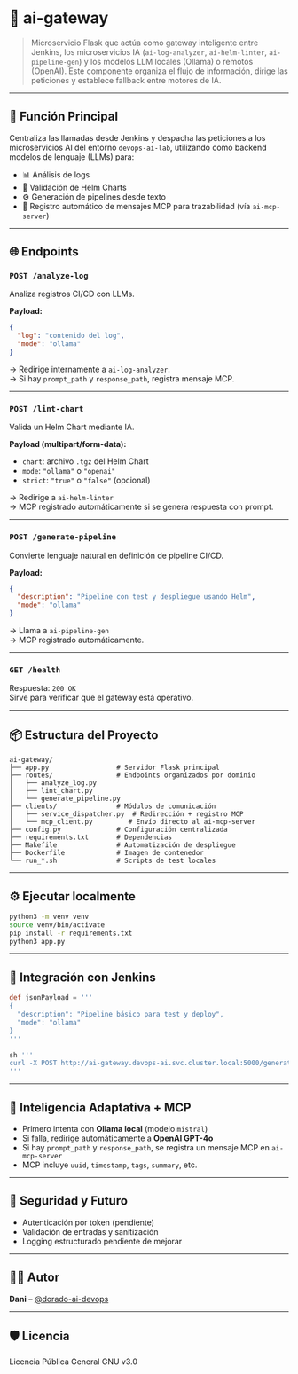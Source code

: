# 🔁 ai-gateway

> Microservicio Flask que actúa como gateway inteligente entre Jenkins, los microservicios IA (`ai-log-analyzer`, `ai-helm-linter`, `ai-pipeline-gen`) y los modelos LLM locales (Ollama) o remotos (OpenAI). Este componente organiza el flujo de información, dirige las peticiones y establece fallback entre motores de IA.

---

## 🚪 Función Principal

Centraliza las llamadas desde Jenkins y despacha las peticiones a los microservicios AI del entorno `devops-ai-lab`, utilizando como backend modelos de lenguaje (LLMs) para:

- 📊 Análisis de logs
- 🧪 Validación de Helm Charts
- ⚙️ Generación de pipelines desde texto
- 🧠 Registro automático de mensajes MCP para trazabilidad (vía `ai-mcp-server`)

---

## 🌐 Endpoints

### `POST /analyze-log`

Analiza registros CI/CD con LLMs.

**Payload:**
```json
{
  "log": "contenido del log",
  "mode": "ollama"
}
```
→ Redirige internamente a `ai-log-analyzer`.  
→ Si hay `prompt_path` y `response_path`, registra mensaje MCP.

---

### `POST /lint-chart`

Valida un Helm Chart mediante IA.

**Payload (multipart/form-data):**
- `chart`: archivo `.tgz` del Helm Chart
- `mode`: `"ollama"` o `"openai"`
- `strict`: `"true"` o `"false"` (opcional)

→ Redirige a `ai-helm-linter`  
→ MCP registrado automáticamente si se genera respuesta con prompt.

---

### `POST /generate-pipeline`

Convierte lenguaje natural en definición de pipeline CI/CD.

**Payload:**
```json
{
  "description": "Pipeline con test y despliegue usando Helm",
  "mode": "ollama"
}
```
→ Llama a `ai-pipeline-gen`  
→ MCP registrado automáticamente.

---

### `GET /health`

Respuesta: `200 OK`  
Sirve para verificar que el gateway está operativo.

---

## 📦 Estructura del Proyecto

```
ai-gateway/
├── app.py                 # Servidor Flask principal
├── routes/                # Endpoints organizados por dominio
│   ├── analyze_log.py
│   ├── lint_chart.py
│   └── generate_pipeline.py
├── clients/               # Módulos de comunicación
│   ├── service_dispatcher.py  # Redirección + registro MCP
│   └── mcp_client.py         # Envío directo al ai-mcp-server
├── config.py              # Configuración centralizada
├── requirements.txt       # Dependencias
├── Makefile               # Automatización de despliegue
├── Dockerfile             # Imagen de contenedor
└── run_*.sh               # Scripts de test locales
```

---

## ⚙️ Ejecutar localmente

```bash
python3 -m venv venv
source venv/bin/activate
pip install -r requirements.txt
python3 app.py
```

---

## 🔁 Integración con Jenkins

```groovy
def jsonPayload = '''
{
  "description": "Pipeline básico para test y deploy",
  "mode": "ollama"
}
'''

sh '''
curl -X POST http://ai-gateway.devops-ai.svc.cluster.local:5000/generate-pipeline   -H "Content-Type: application/json"   -d '${jsonPayload}'
'''
```

---

## 🧠 Inteligencia Adaptativa + MCP

- Primero intenta con **Ollama local** (modelo `mistral`)
- Si falla, redirige automáticamente a **OpenAI GPT-4o**
- Si hay `prompt_path` y `response_path`, se registra un mensaje MCP en `ai-mcp-server`
- MCP incluye `uuid`, `timestamp`, `tags`, `summary`, etc.

---

## 🔐 Seguridad y Futuro

- Autenticación por token (pendiente)
- Validación de entradas y sanitización
- Logging estructurado pendiente de mejorar

---

## 👨‍💻 Autor

**Dani** – [@dorado-ai-devops](https://github.com/dorado-ai-devops)

---

## 🛡 Licencia

Licencia Pública General GNU v3.0